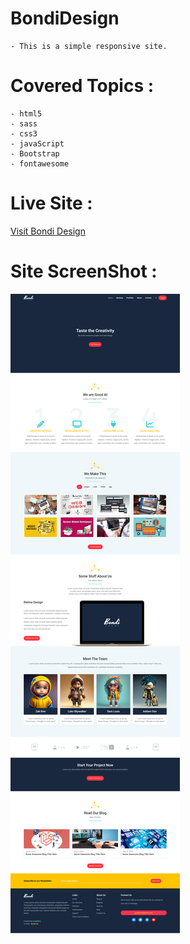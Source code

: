 # BondiDesign
    - This is a simple responsive site.

# Covered Topics :
    - html5
    - sass
    - css3
    - javaScript
    - Bootstrap
    - fontawesome

# Live Site :
   [Visit Bondi Design](https://ahmedsaa3d.github.io/BondiDesign/)


# Site ScreenShot :
![](Bondi-Design-Lg.png)
